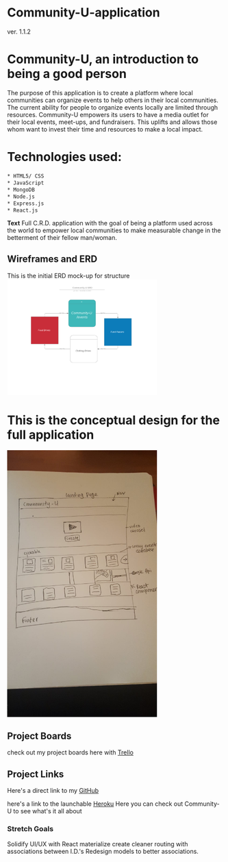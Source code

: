# Community-U-application
ver. 1.1.2
# Community-U, an introduction to being a good person

The purpose of this application is to create a platform where local communities can organize events to help others in their local communities. The current ability for people to organize events locally are limited through resources. Community-U empowers its users to have a media outlet for their local events, meet-ups, and fundraisers. This uplifts and allows those whom want to invest their time and resources to make a local impact.

# Technologies used:

    * HTML5/ CSS
    * JavaScript
    * MongoDB
    * Node.js
    * Express.js
    * React.js

**Text** Full C.R.D. application with the goal of being a platform used across the world to empower local communities to make measurable change in the betterment of their fellow man/woman.

## Wireframes and ERD ##
This is the initial ERD mock-up for structure
<img src="https://github.com/theunsungdesigner/project-3-community-u/blob/master/images/community%20u%20ver%202.png?raw=true" width="350" />

 This is the conceptual design for the full application
 ================================================================================
 <img src="https://github.com/theunsungdesigner/project-3-community-u/blob/master/images/wireframe.png?raw=true" width="350" />


## Project Boards 
 check out my project boards here with [Trello](https://trello.com/b/ofP3GHRy/project-3-community-u)

## Project Links
Here's a direct link to my [GitHub](https://github.com/theunsungdesigner/project-3-community-u)
 
 here's a link to the launchable [Heroku](https://community-u-2.herokuapp.com/)
    Here you can check out Community-U to see what's it all about  


### Stretch Goals ###
Solidify UI/UX with React materialize
create cleaner routing with associations between I.D.'s
Redesign models to better associations. 

   
    
